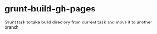 grunt-build-gh-pages
====================

Grunt task to take build directory from current task and move it to another branch